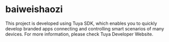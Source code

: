 # baiweishaozi
This project is developed using Tuya SDK, which enables you to quickly develop branded apps connecting and controlling smart scenarios of many devices.  For more information, please check Tuya Developer Website. 

